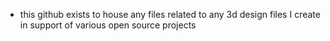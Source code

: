 - this github exists to house any files related to any 3d design files I create in support of various open source projects

<!---
trey3dp/trey3dp is a ✨ special ✨ repository because its `README.md` (this file) appears on your GitHub profile.
You can click the Preview link to take a look at your changes.
--->
